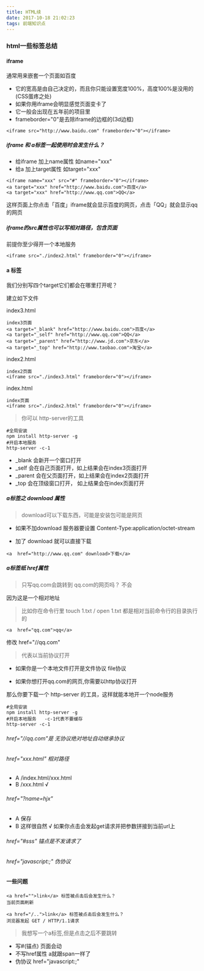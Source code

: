 ```yaml
---
title: HTML续
date: 2017-10-18 21:02:23
tags: 前端知识点
---
```



### html一些标签总结

#### iframe

通常用来嵌套一个页面如百度

- 它的宽高是由自己决定的，而且你只能设置宽度100%，高度100%是没用的(CSS蛋疼之处)
- 如果你用iframe会明显感觉页面变卡了
- 它一般会出现在五年前的项目里
- frameborder="0"是去除iframe的边框的(3d边框)

```
<iframe src="http://www.baidu.com" frameborder="0"></iframe>
```

##### iframe 和 a标签一起使用时会发生什么？

- 给iframe 加上name属性  如name="xxx"
- 给a 加上target属性    如target="xxx"

```
<iframe name="xxx" src="#" frameborder="0"></iframe>
<a target="xxx" href="http://www.baidu.com">百度</a>
<a target="xxx" href="http://www.qq.com">QQ</a>
```

这样页面上你点击「百度」iframe就会显示百度的网页，点击「QQ」就会显示qq的网页

##### iframe的src属性也可以写相对路径，包含页面

前提你至少得开一个本地服务

```
<iframe src="./index2.html" frameborder="0"></iframe>
```

#### a 标签

我们分别写四个target它们都会在哪里打开呢？

建立如下文件 

index3.html

```
index3页面
<a target="_blank" href="http://www.baidu.com">百度</a>
<a target="_self" href="http://www.qq.com">QQ</a>
<a target="_parent" href="http://www.jd.com">京东</a>
<a target="_top" href="http://www.taobao.com">淘宝</a>
```

index2.html

```
index2页面
<iframe src="./index3.html" frameborder="0"></iframe>
```

index.html

```
index页面
<iframe src="./index2.html" frameborder="0"></iframe>
```

> 你可以 http-server的工具 

```
#全局安装
npm install http-server -g  
#开启本地服务 
http-server -c-1 
```

- _blank 会新开一个窗口打开
- _self 会在自己页面打开，如上结果会在index3页面打开
- _parent 会在父页面打开，如上结果会在index2页面打开
- _top 会在顶级窗口打开， 如上结果会在index页面打开

##### a标签之 download 属性

> download可以下载东西，可能是安装包可能是网页

- 如果不加download 
服务器要设置 Content-Type:application/octet-stream

- 加了 download 就可以直接下载

```
<a  href="http://www.qq.com" download>下载</a>
```

##### a标签纸 href属性

> 只写qq.com会跳转到 qq.com的网页吗？  不会

因为这是一个相对地址

> 比如你在命令行里  touch 1.txt / open 1.txt 都是相对当前命令行的目录执行的

```
<a  href="qq.com">qq</a>
```

修改 href="//qq.com"

> 代表以当前协议打开

- 如果你是一个本地文件打开是文件协议 file协议

- 如果你想打开qq.com的网页,你需要以http协议打开

那么你要下载一个 http-server 的工具，这样就能本地开一个node服务

```
#全局安装
npm install http-server -g  
#开启本地服务   -c-1代表不要缓存
http-server -c-1 
```

###### href="//qq.com"是 无协议绝对地址自动继承协议

###### href="xxx.html" 相对路径

- A /index.html/xxx.html
- B /xxx.html √

###### href="?name=hjx"

- A 保存
- B 这样很自然 √  如果你点击会发起get请求并把参数拼接到当前url上

###### href="#sss" 锚点是不发请求了

###### href="javascript:;" 伪协议

#### 一些问题

```
<a href="">link</a> 标签被点击后会发生什么？
当前页面刷新

<a href="/..">link</a> 标签被点击后会发生什么？
浏览器发起 GET / HTTP/1.1请求

```



> 我想写一个a标签,但是点击之后不要跳转

- 写#(锚点) 页面会动
- 不写href属性 a就跟span一样了
- 伪协议 href="javascript:;"





